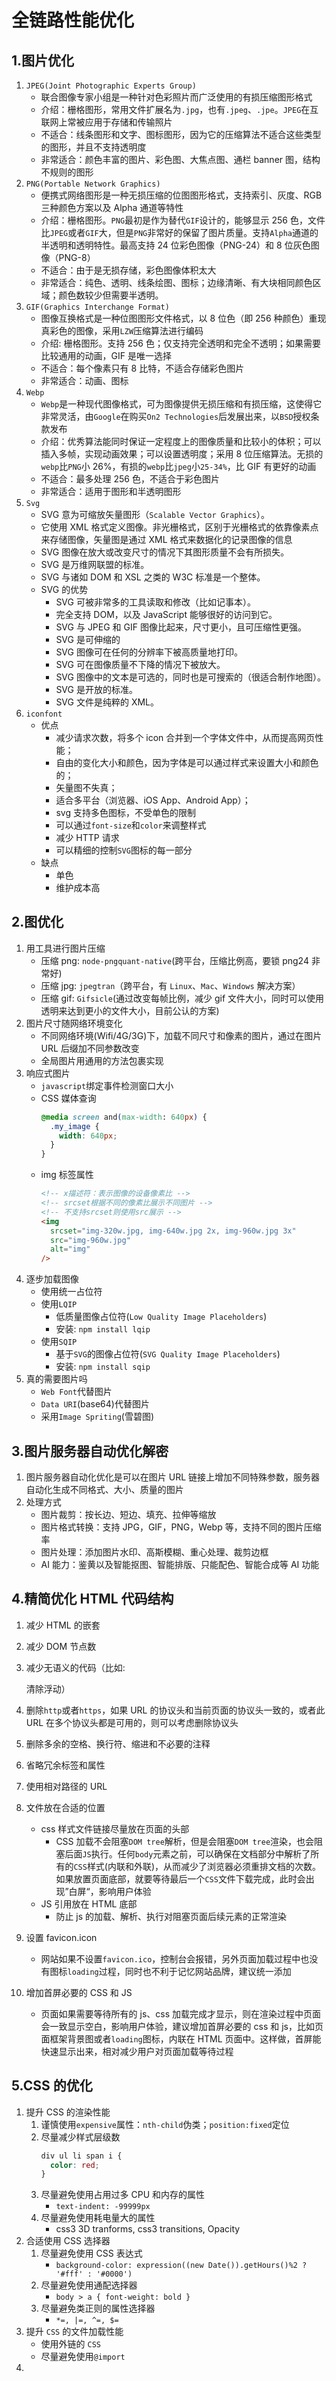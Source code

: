 # 全链路性能优化

## 1.图片优化

1. `JPEG(Joint Photographic Experts Group)`
   - 联合图像专家小组是一种针对色彩照片而广泛使用的有损压缩图形格式
   - 介绍：栅格图形，常用文件扩展名为`.jpg`，也有`.jpeg`、`.jpe`。`JPEG`在互联网上常被应用于存储和传输照片
   - 不适合：线条图形和文字、图标图形，因为它的压缩算法不适合这些类型的图形，并且不支持透明度
   - 非常适合：颜色丰富的图片、彩色图、大焦点图、通栏 banner 图，结构不规则的图形
2. `PNG(Portable Network Graphics)`
   - 便携式网络图形是一种无损压缩的位图图形格式，支持索引、灰度、RGB 三种颜色方案以及 Alpha 通道等特性
   - 介绍：栅格图形。`PNG`最初是作为替代`GIF`设计的，能够显示 256 色，文件比`JPEG`或者`GIF`大，但是`PNG`非常好的保留了图片质量。支持`Alpha`通道的半透明和透明特性。最高支持 24 位彩色图像（PNG-24）和 8 位灰色图像（PNG-8）
   - 不适合：由于是无损存储，彩色图像体积太大
   - 非常适合：纯色、透明、线条绘图、图标；边缘清晰、有大块相同颜色区域；颜色数较少但需要半透明。
3. `GIF(Graphics Interchange Format)`
   - 图像互换格式是一种位图图形文件格式，以 8 位色（即 256 种颜色）重现真彩色的图像，采用`LZW`压缩算法进行编码
   - 介绍: 栅格图形。支持 256 色；仅支持完全透明和完全不透明；如果需要比较通用的动画，GIF 是唯一选择
   - 不适合：每个像素只有 8 比特，不适合存储彩色图片
   - 非常适合：动画、图标
4. `Webp`
   - `Webp`是一种现代图像格式，可为图像提供无损压缩和有损压缩，这使得它非常灵活，由`Google`在购买`On2 Technologies`后发展出来，以`BSD`授权条款发布
   - 介绍：优秀算法能同时保证一定程度上的图像质量和比较小的体积；可以插入多帧，实现动画效果；可以设置透明度；采用 8 位压缩算法。无损的`webp`比`PNG`小 26%，有损的`webp`比`jpeg`小`25-34%`，比 GIF 有更好的动画
   - 不适合：最多处理 256 色，不适合于彩色图片
   - 非常适合：适用于图形和半透明图形
5. `Svg`
   - SVG 意为可缩放矢量图形（`Scalable Vector Graphics`）。
   - 它使用 XML 格式定义图像。非光栅格式，区别于光栅格式的依靠像素点来存储图像，矢量图是通过 XML 格式来数据化的记录图像的信息
   - SVG 图像在放大或改变尺寸的情况下其图形质量不会有所损失。
   - SVG 是万维网联盟的标准。
   - SVG 与诸如 DOM 和 XSL 之类的 W3C 标准是一个整体。
   - SVG 的优势
     - SVG 可被非常多的工具读取和修改（比如记事本）。
     - 完全支持 DOM，以及 JavaScript 能够很好的访问到它。
     - SVG 与 JPEG 和 GIF 图像比起来，尺寸更小，且可压缩性更强。
     - SVG 是可伸缩的
     - SVG 图像可在任何的分辨率下被高质量地打印。
     - SVG 可在图像质量不下降的情况下被放大。
     - SVG 图像中的文本是可选的，同时也是可搜索的（很适合制作地图）。
     - SVG 是开放的标准。
     - SVG 文件是纯粹的 XML。
6. `iconfont`
   - 优点
     - 减少请求次数，将多个 icon 合并到一个字体文件中，从而提高网页性能；
     - 自由的变化大小和颜色，因为字体是可以通过样式来设置大小和颜色的；
     - 矢量图不失真；
     - 适合多平台（浏览器、iOS App、Android App）；
     - svg 支持多色图标，不受单色的限制
     - 可以通过`font-size`和`color`来调整样式
     - 减少 HTTP 请求
     - 可以精细的控制`SVG`图标的每一部分
   - 缺点
     - 单色
     - 维护成本高

## 2.图优化

1. 用工具进行图片压缩
   - 压缩 png: `node-pngquant-native`(跨平台，压缩比例高，要锁 png24 非常好)
   - 压缩 jpg: `jpegtran`（跨平台，有 `Linux`、`Mac`、`Windows` 解决方案）
   - 压缩 gif: `Gifsicle`(通过改变每帧比例，减少 gif 文件大小，同时可以使用透明来达到更小的文件大小，目前公认的方案)
2. 图片尺寸随网络环境变化
   - 不同网络环境(Wifi/4G/3G)下，加载不同尺寸和像素的图片，通过在图片 URL 后缀加不同参数改变
   - 全局图片用通用的方法包裹实现
3. 响应式图片
   - `javascript`绑定事件检测窗口大小
   - CSS 媒体查询
     ```css
     @media screen and(max-width: 640px) {
       .my_image {
         width: 640px;
       }
     }
     ```
   - img 标签属性
     ```html
     <!-- x描述符：表示图像的设备像素比 -->
     <!-- srcset根据不同的像素比展示不同图片 -->
     <!-- 不支持srcset则使用src展示 -->
     <img
       srcset="img-320w.jpg, img-640w.jpg 2x, img-960w.jpg 3x"
       src="img-960w.jpg"
       alt="img"
     />
     ```
4. 逐步加载图像
   - 使用统一占位符
   - 使用`LQIP`
     - 低质量图像占位符(`Low Quality Image Placeholders`)
     - 安装: `npm install lqip`
   - 使用`SQIP`
     - 基于`SVG`的图像占位符(`SVG Quality Image Placeholders`)
     - 安装: `npm install sqip`
5. 真的需要图片吗
   - `Web Font`代替图片
   - `Data URI`(base64)代替图片
   - 采用`Image Spriting`(雪碧图)

## 3.图片服务器自动优化解密

1. 图片服务器自动化优化是可以在图片 URL 链接上增加不同特殊参数，服务器自动化生成不同格式、大小、质量的图片
2. 处理方式
   - 图片裁剪：按长边、短边、填充、拉伸等缩放
   - 图片格式转换：支持 JPG，GIF，PNG，Webp 等，支持不同的图片压缩率
   - 图片处理：添加图片水印、高斯模糊、重心处理、裁剪边框
   - AI 能力：鉴黄以及智能抠图、智能排版、只能配色、智能合成等 AI 功能

## 4.精简优化 HTML 代码结构

1. 减少 HTML 的嵌套
2. 减少 DOM 节点数
3. 减少无语义的代码（比如: <div class="clear"></div>清除浮动）
4. 删除`http`或者`https`，如果 URL 的协议头和当前页面的协议头一致的，或者此 URL 在多个协议头都是可用的，则可以考虑删除协议头
5. 删除多余的空格、换行符、缩进和不必要的注释
6. 省略冗余标签和属性
7. 使用相对路径的 URL
8. 文件放在合适的位置
   - css 样式文件链接尽量放在页面的头部
     - CSS 加载不会阻塞`DOM tree`解析，但是会阻塞`DOM tree`渲染，也会阻塞后面`JS`执行。任何`body`元素之前，可以确保在文档部分中解析了所有的`CSS`样式(内联和外联)，从而减少了浏览器必须重排文档的次数。如果放置页面底部，就要等待最后一个`CSS`文件下载完成，此时会出现”白屏“，影响用户体验
   - JS 引用放在 HTML 底部
     - 防止 js 的加载、解析、执行对阻塞页面后续元素的正常渲染
9. 设置 favicon.icon
   - 网站如果不设置`favicon.ico`，控制台会报错，另外页面加载过程中也没有图标`loading`过程，同时也不利于记忆网站品牌，建议统一添加
10. 增加首屏必要的 CSS 和 JS

    - 页面如果需要等待所有的 js、css 加载完成才显示，则在渲染过程中页面会一致显示空白，影响用户体验，建议增加首屏必要的 css 和 js，比如页面框架背景图或者`loading`图标，内联在 HTML 页面中。这样做，首屏能快速显示出来，相对减少用户对页面加载等待过程

## 5.CSS 的优化

1. 提升 CSS 的渲染性能
   1. 谨慎使用`expensive`属性：`nth-child`伪类；`position:fixed`定位
   2. 尽量减少样式层级数
      ```css
      div ul li span i {
        color: red;
      }
      ```
   3. 尽量避免使用占用过多 CPU 和内存的属性
      - `text-indent: -99999px`
   4. 尽量避免使用耗电量大的属性
      - css3 3D tranforms, css3 transitions, Opacity
2. 合适使用 CSS 选择器
   1. 尽量避免使用 CSS 表达式
      - `background-color: expression((new Date()).getHours()%2 ? '#fff' : '#0000')`
   2. 尽量避免使用通配选择器
      - `body > a { font-weight: bold }`
   3. 尽量避免类正则的属性选择器
      - `*=, |=, ^=, $=`
3. 提升 `CSS` 的文件加载性能
   - 使用外链的 `CSS`
   - 尽量避免使用`@import`
4.

